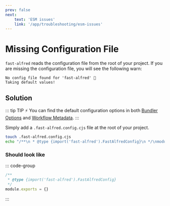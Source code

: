 ```yaml
---
prev: false
next:
    text: 'ESM issues'
    link: '/app/troubleshooting/esm-issues'
---
```


# Missing Configuration File

`fast-alfred` reads the configuration file from the root of your project.
If you are missing the configuration file, you will see the following warn:

```log
No config file found for 'fast-alfred' 🚀
Taking default values!
```

## Solution

::: tip TIP :zap:
You can find the default configuration options in both [Bundler Options](/app/setup/bundler-options) and [Workflow Metadata](/app/setup/workflow-metadata).
:::

Simply add a `.fast-alfred.config.cjs` file at the root of your project.

```bash
touch .fast-alfred.config.cjs
echo "/**\n * @type {import('fast-alfred').FastAlfredConfig}\n */\nmodule.exports = {}" > .fast-alfred.config.cjs
```

### Should look like

::: code-group

```javascript [.fast-alfred.config.cjs]
/**
 * @type {import('fast-alfred').FastAlfredConfig}
 */
module.exports = {}
```

:::
